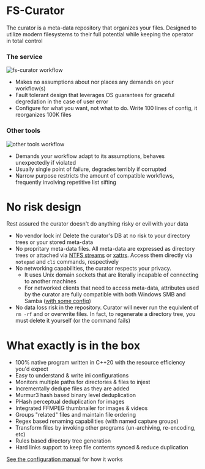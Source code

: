 # FS-Curator

The curator is a meta-data repository that organizes your files. Designed to utilize modern filesystems to their full potential while keeping the operator in total control

### The service

![fs-curator workflow](https://user-images.githubusercontent.com/18103838/107893376-ad593880-6edf-11eb-8cfd-9b27101632ad.png)

* Makes no assumptions about nor places any demands on your workflow(s)
* Fault tolerant design that leverages OS guarantees for graceful degredation in the case of user error
* Configure for what you want, not what to do. Write 100 lines of config, it reorganizes 100K files

### Other tools

![other tools workflow](https://user-images.githubusercontent.com/18103838/107893377-ad593880-6edf-11eb-852e-33b407fc4e66.png)

* Demands your workflow adapt to its assumptions, behaves unexpectedly if violated
* Usually single point of failure, degrades terribly if corrupted
* Narrow purpose restricts the amount of compatible workflows, frequently involving repetitive list sifting

# No risk design

Rest assured the curator doesn't do anything risky or evil with your data

* No vendor lock in! Delete the curator's DB at no risk to your directory trees or your stored meta-data
* No propritary meta-data files. All meta-data are expressed as directory trees or attached via [NTFS streams](https://docs.microsoft.com/en-us/openspecs/windows_protocols/ms-fscc/c54dec26-1551-4d3a-a0ea-4fa40f848eb3) or [xattrs](https://www.man7.org/linux/man-pages/man5/attr.5.html). Access them directly via `notepad` and `cli` commands, respectively
* No networking capabilities, the curator respects your privacy.
    * It uses Unix domain sockets that are literally incapable of connecting to another machines
    * For networked clients that need to access meta-data, attributes used by the curator are fully compatible with both Windows SMB and Samba ([with some config](https://www.samba.org/samba/docs/current/man-html/vfs_streams_xattr.8.html]))
* No data loss risk in the repository. Curator will never run the equivlent of `rm -rf` and or overwrite files. In fact, to regenerate a directory tree, you must delete it yourself (or the command fails)

# What exactly is in the box

* 100% native program written in C++20 with the resource efficiency you'd expect
* Easy to understand & write ini configurations
* Monitors multiple paths for directories & files to injest
* Incrementally dedupe files as they are added
* Murmur3 hash based binary level deduplication
* PHash perceptual deduplication for images
* Integrated FFMPEG thumbnailer for images & videos
* Groups "related" files and maintain file ordering
* Regex based renaming capabilities (with named capture groups)
* Transform files by invoking other programs (un-archiving, re-encoding, etc)
* Rules based directory tree generation
* Hard links support to keep file contents synced & reduce duplication

[See the configuration manual](https://github.com/unreadablewxy/fs-curator/wiki) for how it works
